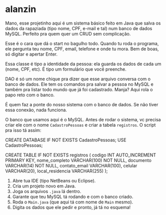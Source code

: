 # alanzin
Mano, esse projetinho aqui é um sistema básico feito em Java que salva os dados da rapaziada (tipo nome, CPF, e-mail e tal) num banco de dados MySQL. Perfeito pra quem quer um CRUD sem complicação.

Esse é o cara que dá o start no bagulho todo. Quando tu roda o programa, ele pergunta teu nome, CPF, email, telefone e onde tu mora. Bem de boas, só digitar e apertar Enter.

Essa classe é tipo a identidade da pessoa: ela guarda os dados de cada um (nome, CPF, etc). É tipo um formulário que você preenche.

DAO é só um nome chique pra dizer que esse arquivo conversa com o banco de dados. Ele tem os comandos pra salvar a pessoa no MySQL e também pra listar todo mundo que já foi cadastrado. Manja? Aqui rola o papo reto com o banco.

É quem faz a ponte do nosso sistema com o banco de dados. Se não tiver essa conexão, nada funciona.

O banco que usamos aqui é o MySQL. Antes de rodar o sistema, vc precisa criar ele com o nome `CadastroPessoas` e criar a tabela `registros`. O script pra isso tá assim:



CREATE DATABASE IF NOT EXISTS CadastroPessoas;
USE CadastroPessoas;

CREATE TABLE IF NOT EXISTS registros (
    codigo INT AUTO_INCREMENT PRIMARY KEY,
    nome_completo VARCHAR(100) NOT NULL,
    documento VARCHAR(14) NOT NULL,
    contato_email VARCHAR(100),
    celular VARCHAR(20),
    local_residencia VARCHAR(255)
);



1. Abre tua IDE (tipo NetBeans ou Eclipse).
2. Cria um projeto novo em Java.
3. Joga os arquivos `.java` lá dentro.
4. Garante que teu MySQL tá rodando e com o banco criado.
5. Roda o `Main.java` (que aqui tá com nome de `Main` mesmo).
6. Digita os dados que ele pedir e pronto, já tá no esquema!
